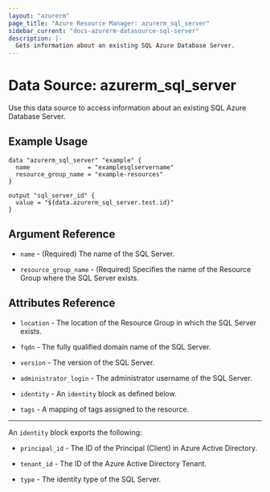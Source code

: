 ```yaml
---
layout: "azurerm"
page_title: "Azure Resource Manager: azurerm_sql_server"
sidebar_current: "docs-azurerm-datasource-sql-server"
description: |-
  Gets information about an existing SQL Azure Database Server.
---
```


# Data Source: azurerm_sql_server

Use this data source to access information about an existing SQL Azure Database Server.

## Example Usage

```hcl
data "azurerm_sql_server" "example" {
  name                = "examplesqlservername"
  resource_group_name = "example-resources"
}

output "sql_server_id" {
  value = "${data.azurerm_sql_server.test.id}"
}
```

## Argument Reference

* `name` - (Required) The name of the SQL Server.

* `resource_group_name` - (Required) Specifies the name of the Resource Group where the SQL Server exists.

## Attributes Reference

* `location` - The location of the Resource Group in which the SQL Server exists.

* `fqdn` - The fully qualified domain name of the SQL Server.

* `version` - The version of the SQL Server.

* `administrator_login` - The administrator username of the SQL Server.

* `identity` - An `identity` block as defined below.

* `tags` - A mapping of tags assigned to the resource.

---

An `identity` block exports the following:

* `principal_id` - The ID of the Principal (Client) in Azure Active Directory.

* `tenant_id` - The ID of the Azure Active Directory Tenant.

* `type` - The identity type of the SQL Server.
